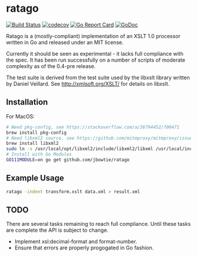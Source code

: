 ratago
======

[![Build Status](https://travis-ci.org/jbowtie/ratago.svg?branch=master)](https://travis-ci.org/jbowtie/ratago)
[![codecov](https://codecov.io/gh/jbowtie/ratago/branch/master/graph/badge.svg)](https://codecov.io/gh/jbowtie/ratago)
[![Go Report Card](https://goreportcard.com/badge/github.com/jbowtie/ratago)](https://goreportcard.com/report/github.com/jbowtie/ratago)
[![GoDoc](https://godoc.org/github.com/jbowtie/ratago?status.svg)](https://godoc.org/github.com/jbowtie/ratago)

Ratago is a (mostly-compliant) implementation of an XSLT 1.0 processor written in Go and released under an MIT license.

Currently it should be seen as experimental - it lacks full compliance with the spec. It has been run successfully on a number of scripts of moderate complexity as of the 0.4-pre release.

The test suite is derived from the test suite used by the libxslt library written by Daniel Veillard. See http://xmlsoft.org/XSLT/ for details on libxslt.

Installation
----

For MacOS:
```sh
# Need pkg-config, see https://stackoverflow.com/a/36794452/700471
brew install pkg-config 
# Need libxml2 source, see https://github.com/mitmproxy/mitmproxy/issues/68#issuecomment-120301708
brew install libxml2
sudo ln -s /usr/local/opt/libxml2/include/libxml2/libxml /usr/local/include/libxml 
# Install with Go Modules
GO111MODULE=on go get github.com/jbowtie/ratago
```

Example Usage
----

```sh
ratago -indent transform.xslt data.xml > result.xml
```

TODO
----

There are several tasks remaining to reach full compliance. Until these tasks are complete the API is subject to change.

* Implement xsl:decimal-format and format-number.
* Ensure that errors are properly progogated in Go fashion.

